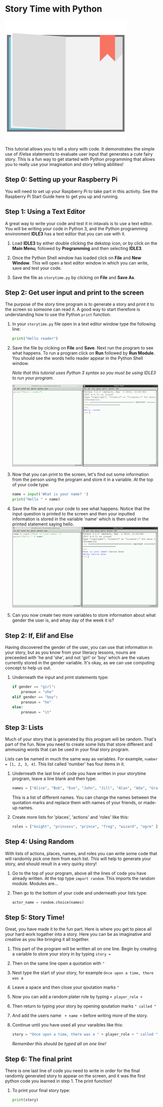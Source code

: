# Story Time with Python

![](book-open.png)

This tutorial allows you to tell a story with code. It demonstrates the simple use of if/else statements to evaluate user input that generates a cute fairy story. This is a fun way to get started with Python programming that allows you to really use your imagination and story telling abilities!

## Step 0: Setting up your Raspberry Pi

You will need to set up your Raspberry Pi to take part in this activity. See the Raspberry Pi Start Guide here to get you up and running.

## Step 1: Using a Text Editor

A great way to write your code and test it in intavals is to use a text editor. You will be writing your code in Python 3, and the Python programming environment **IDLE3** has a text editor that you can use with it. 

1. Load **IDLE3** by either double clicking the dekstop icon, or by click on the **Main Menu**, followed by **Programming** and then selecting **IDLE3**.

2. Once the Python Shell window has loaded click on **File** and **New Window**. This will open a text editor window in which you can write, save and test your code.

3. Save the file as `storytime.py` by clicking on **File** and **Save As**.

## Step 2: Get user input and print to the screen

The purpose of the story time program is to generate a story and print it to the screen so someone can read it. A good way to start therefore is understanding how to use the Python `print` function.

1. In your `storytime.py` file open in a text editor window type the following line:
	
	```python
	print("Hello reader")
	```
	
2. Save the file by clciking on **File** and **Save**. Next run the program to see what happens. To run a program click on **Run** followed by **Run Module**. You should see the words hello reader appear in the Python Shell window. 

	*Note that this tutorial uses Python 3 syntax so you must be using IDLE3 to run your program.*

	![](story1.png)

3. Now that you can print to the screen, let's find out some information from the person using the program and store it in a variable. At the top of your code type:

	```python
	name = input('What is your name? ')
	print("Hello " + name)
	```

4. Save the file and run your code to see what happens. Notice that the input question is printed to the screen and then your inputted information is stored in the variable 'name' which is then used in the printed statement saying hello.	 
	![](story2.png)
	
5. Can you now create two more variables to store information about what gender the user is, and whay day of the week it is?


## Step 2: If, Elif and Else

Having discovered the gender of the user, you can use that information in your story, but as you know from your literacy lessons, nouns are preceeded with 'he and 'she', and not 'girl' or 'boy' which are the values currently stored in the gender variable. It's okay, as we can use computing concept to help us out. 

1. Underneath the input and print statements type:

	```python
	if gender == "girl":
	    pronoun = "she"
	elif gender == "boy":
	    pronoun = "he"    
	else:
	    pronoun = "it"
	```    
	

## Step 3: Lists

Much of your story that is generated by this program will be random. That's part of the fun. Now you need to create some lists that store different and ammusing words that can be used in your final story program. 

Lists can be named in much the same way as variables. For example, `number = [1, 2, 3, 4]`. This list called 'number' has four items in it. 

1. Underneath the last line of code you have written in your storytime program, leave a line blank and then type:

	```python
	names = ["Alice", "Bob", "Eve", "John", "Jill", "Alan", "Ada", "Grace", "Linus"]
	```
	
	This is a list of different names. You can change the names between the quotation marks and replace them with names of your friends, or made-up names. 
	
2. Create more lists for 'places', 'actions' and 'roles' like this:

	```python
	roles = ["knight", "princess", "prince", "frog", "wizard", "ogre" ]
	```
		
## Step 4: Using Random

With lists of actions, places, names, and roles you can write some code that will randomly pick one item from each list. This will help to generate your story, and should result in a very quirky story!


1. Go to the top of your program, above all the lines of code you have already written. At the top type `import random`. This imports the random module. Modules are...

2. Then go to the bottom of your code and underneath your lists type:

	```python
	actor_name = random.choice(names)
	```
	


## Step 5: Story Time!

Great, you have made it to the fun part. Here is where you get to piece all your hard work togather into a story. Here you can be as imaginative and creative as you like bringing it all together.

1. This part of the program will be written all on one line. Begin by creating a variable to store your story in by typing `story =`

2. Then on the same line open a quotation with `"`

3. Next type the start of your story, for example `Once upon a time, there was a`

4. Leave a space and then close your qoutation marks `"` 

5. Now you can add a random plater role by typing `+ player_role +`

6. Then return to typing your story by opening qoutation marks `" called "`

7. And add the users name ` + name +` before writing more of the story.

8. Continue until you have used all your varaibles like this:

	```python
	story = "Once upon a time, there was a " + player_role + " called " + name + ". " + 	pronoun + " and some friends found themselves in the magic land of " + 	random.choice(places) + ". This land was ruled by " + actor_name + " the " + actor_role + 	". All of a sudden a mysterious voice spoke to them from high in the sky and said you must 	" + quest + " " + actor_name + " the " + actor_role + " to lift the curse of not being 	able to use technology...."
	```
	*Remember this should be typed all on one line!*
	

## Step 6: The final print

There is one last line of code you need to write in order for the final randomly generated story to appear on the screen, and it was the first python code you learned in step 1. The print function!


1. To print your final story type:
	
	```python
	print(story)	
	```

